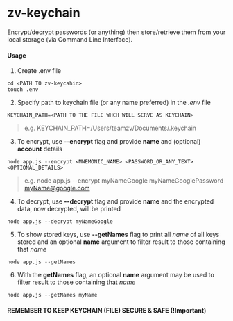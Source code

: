 # zv-keychain
Encrypt/decrypt passwords (or anything) then store/retrieve them from your local storage (via Command Line Interface).

#### Usage
1. Create .env file
```
cd <PATH TO zv-keycahin>
touch .env
```
2. Specify path to keychain file (or any name preferred) in the *.env* file
```
KEYCHAIN_PATH=<PATH TO THE FILE WHCH WILL SERVE AS KEYCHAIN>
```
> e.g. KEYCHAIN_PATH=/Users/teamzv/Documents/.keychain  
3. To encrypt, use **--encrypt** flag and provide **name** and (optional) **account** details
```
node app.js --encrypt <MNEMONIC_NAME> <PASSWORD_OR_ANY_TEXT> <OPTIONAL_DETAILS>
```
> e.g. node app.js --encrypt myNameGoogle myNameGooglePassword myName@google.com  
4. To decrypt, use **--decrypt** flag and provide **name** and the encrypted data, now decrypted, will be printed
```
node app.js --decrypt myNameGoogle
```
5. To show stored keys, use **--getNames** flag to print all *name* of all keys stored and an optional **name** argument to filter result to those containing that *name*
```
node app.js --getNames
```
6. With the **getNames** flag, an optional **name** argument may be used to filter result to those containing that *name*
```
node app.js --getNames myName
```

#### REMEMBER TO KEEP KEYCHAIN (FILE) SECURE & SAFE (!Important)
